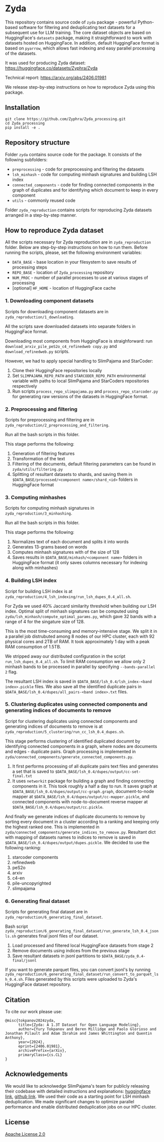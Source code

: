 # Zyda
This repository contains source code of `zyda` package - powerful Python-based software for filtering and deduplicating text datasets for a subsequent use for LLM training. The core dataset objects are based on HuggingFace's `datasets` package, making it straightforward to work with datasets hosted on HuggingFace. In addition, default HuggingFace format is based on `pyarrow`, which allows fast indexing and easy parallel processing of the datasets.

It was used for producing Zyda dataset: https://huggingface.co/datasets/Zyphra/Zyda

Technical report: https://arxiv.org/abs/2406.01981

We release step-by-step instructions on how to reproduce Zyda using this package.


## Installation
```
git clone https://github.com/Zyphra/Zyda_processing.git
cd Zyda_processing
pip install -e .
```

## Repository structure
Folder `zyda` contains source code for the package. It consists of the following subfolders:
- `preprocessing` - code for preprocessing and filtering the datasets
- `lsh_minhash` - code for computing minhash signatures and building LSH index
- `connected_components` - code for finding connected components in the graph of duplicates and for identifying which document to keep in every component
- `utils` - commonly reused code

Folder `zyda_reproduction` contains scripts for reproducing Zyda datasets arranged in a step-by-step manner.

## How to reproduce Zyda dataset
All the scripts necessary for Zyda reproduction are in `zyda_reproduction` folder. Below are step-by-step instructions on how to run them.
Before running the scripts, please, set the following environment variables:
- `DATA_BASE` - base location in your filesystem to save results of processing steps
- `REPO_BASE` - location of `Zyda_processing` repository
- `NUM_PROC` - number of parallel processes to use at various stages of processing 
- [optional] `HF_HOME` - location of HuggingFace cache

### 1. Downloading component datasets
Scripts for downloading component datasets are in `zyda_reproduction/1_downloading`.

All the scripts save downloaded datasets into separate folders in HuggingFace format.

Downloading most components from HuggingFace is straighforward: run `download_arxiv_pile_peS2o_c4_refinedweb copy.py` and `download_refinedweb.py` scripts.

However, we had to apply special handling to SlimPajama and StarCoder:
1. Clone their HuggingFace repositories locally
2. Set `SLIMPAJAMA_REPO_PATH` and `STARCODER_REPO_PATH` environmental variable with paths to local SlimPajama and StarCoders repositories respectively
3. Run scripts `process_repo_slimpajama.py` and `process_repo_starcoder.py` for generating raw versions of the datasets in HuggingFace format.

### 2. Preprocessing and filtering
Scripts for preprocessing and filtering are in `zyda_reproduction/2_preprocessing_and_filtering`.

Run all the bash scripts in this folder.

This stage performs the following:
1. Generation of filtering features
2. Transformation of the text
3. Filtering of the documents, default filtering parameters can be found in `zyda/utils/filtering.py`
4. Splitting of resultant datasets to shards, and saving them in `$DATA_BASE/processed/<component name>/shard_<id>` folders in HuggingFace format

### 3. Computing minhashes
Scripts for computing minhash signatures in `zyda_reproduction/3_minhashing`.

Run all the bash scripts in this folder.

This stage performs the following:
1. Normalizes text of each document and splits it into words
2. Generates 13-grams based on words
3. Computes minhash signatures with of the size of 128
4. Saves results in `$DATA_BASE/minhash/<component name>` folders in HuggingFace format (it only saves columns necessary for indexing along with minhashes)

### 4. Building LSH index
Script for building LSH index is at `zyda_reproduction/4_lsh_indexing/run_lsh_dupes_0.4_all.sh`.

For Zyda we used 40% Jaccard similarity threshold when building our LSH index. Optimal split of minhash signatures can be computed using `zyda/lsh_minhash/compute_optimal_params.py`, which gave 32 bands with a range of 4 for the singature size of 128.

This is the most time-consuming and memory-intensive stage. We split it in a parallel job distrubuted among 8 nodes of our HPC cluster, each with 92 physical cores and 2TB of RAM. It took approximately 1 day with a peak RAM consumption of 1.5TB.

We stripped away our distributed configuration in the script `run_lsh_dupes_0.4_all.sh`. To limit RAM consumption we allow only 2 minhash bands to be processed in parallel by specifying `--bands-parallel 2` flag.

The resultant LSH index is saved in `$DATA_BASE/lsh_0.4/lsh_index-<band index>.pickle` files. We also save all the identified duplicate pairs in `$DATA_BASE/lsh_0.4/dupes/all_pairs-<band index>.txt` files.

### 5. Clustering duplicates using connected components and generating indices of documents to remove
Script for clustering duplicates using connected components and generating indices of documents to remove is at `zyda_reproduction/5_clustering/run_cc_lsh_0.4_dupes.sh`.

This stage performs clustering of identified duplicated documnt by identifying connected components in a graph, where nodes are documents and edges - duplicate pairs. Graph processing is implemented in `zyda/connected_components/generate_connected_components.py`.
1. It first performs processing of all duplicate pairs text files and generates a set that is saved to `$DATA_BASE/lsh_0.4/dupes/output/cc-set-final.txt`
2. It uses `networkit` package for building a graph and finding connecting components in it. This took roughly a half a day to run. It saves graph at `$DATA_BASE/lsh_0.4/dupes/output/cc-graph.graph`, document-to-node mapper at `$DATA_BASE/lsh_0.4/dupes/output/cc-mapper.pickle`, and connected components with node-to-document reverse mapper at `$DATA_BASE/lsh_0.4/dupes/output/cc.pickle`.

And finally we generate indices of duplicate documents to remove by sorting every document in a cluster according to a ranking and keeping only the highest ranked one. This is implemented in `zyda/connected_components/generate_indices_to_remove.py`. Resultant dict with mapping of datasets names to indices to remove is saved in `$DATA_BASE/lsh_0.4/dupes/output/dupes.pickle`. We decided to use the following ranking:
1. starcoder components
2. refinedweb
3. peS2o
4. arxiv
5. c4-en
6. pile-uncopyrighted
7. slimpajama    


### 6. Generating final dataset
Scripts for generating final dataset are in `zyda_reproduction/6_generating_final_dataset`.

Bash script `zyda_reproduction/6_generating_final_dataset/run_generate_lsh_0.4_jsonls.sh` generates final jsonl files of our dataset.
1. Load processed and filtered local HuggingFace datasets from stage 2
2. Remove documents using indices from the previous stage
3. Save resultant datasets in jsonl partitions to `$DATA_BASE/zyda_0.4-final/jsonl`

If you want to generate parquet files, you can convert jsonl's by running `zyda_reproduction/6_generating_final_dataset/run_convert_to_parquet_lsh_0.4.sh`. Files generated by this scripts were uploaded to Zyda's HuggingFace dataset repository.

## Citation 
To cite our work please use:

```
@misc{tokpanov2024zyda,
      title={Zyda: A 1.3T Dataset for Open Language Modeling}, 
      author={Yury Tokpanov and Beren Millidge and Paolo Glorioso and Jonathan Pilault and Adam Ibrahim and James Whittington and Quentin Anthony},
      year={2024},
      eprint={2406.01981},
      archivePrefix={arXiv},
      primaryClass={cs.CL}
}
```

## Acknowledgements
We would like to acknolwedge SlimPajama's team for publicly releasing their codebase with detailed instructions and explanations: [huggingface link](https://huggingface.co/datasets/cerebras/SlimPajama-627B), [github link](https://github.com/Cerebras/modelzoo/tree/Release_2.2.1/src/cerebras/modelzoo/data_preparation/nlp/slimpajama). We used their code as a starting point for LSH minhash deduplication. We made significant changes to optimize parallel performance and enable distributed deduplication jobs on our HPC cluster.


## License
[Apache License 2.0](./LICENSE)